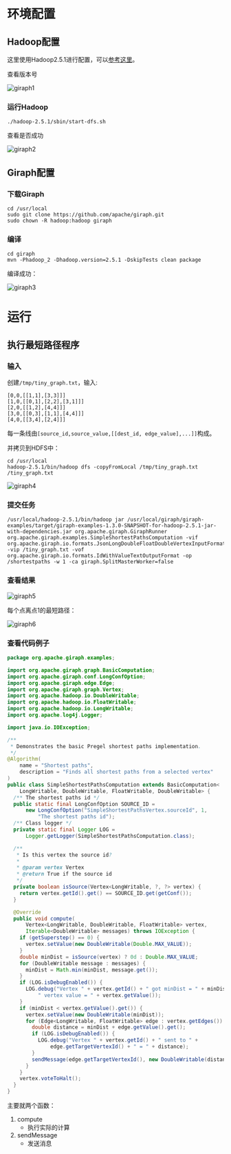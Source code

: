 # 环境配置

## Hadoop配置

这里使用Hadoop2.5.1进行配置，可以[参考这里](http://zealscott.com/posts/21264/)。

查看版本号

![giraph1](/images/giraph1.png)

### 运行Hadoop

```
./hadoop-2.5.1/sbin/start-dfs.sh
```

查看是否成功

![giraph2](/images/giraph2.png)

## Giraph配置

### 下载Giraph

```
cd /usr/local
sudo git clone https://github.com/apache/giraph.git
sudo chown -R hadoop:hadoop giraph
```

### 编译

```
cd giraph
mvn -Phadoop_2 -Dhadoop.version=2.5.1 -DskipTests clean package
```

编译成功：

![giraph3](/images/giraph3.png)

# 运行

## 执行最短路径程序

### 输入

创建`/tmp/tiny_graph.txt`，输入:

```
[0,0,[[1,1],[3,3]]]
[1,0,[[0,1],[2,2],[3,1]]]
[2,0,[[1,2],[4,4]]]
[3,0,[[0,3],[1,1],[4,4]]]
[4,0,[[3,4],[2,4]]]
```

每一条线由`[source_id,source_value,[[dest_id, edge_value],...]]`构成。

并拷贝到HDFS中：

```
cd /usr/local
hadoop-2.5.1/bin/hadoop dfs -copyFromLocal /tmp/tiny_graph.txt /tiny_graph.txt
```

![giraph4](/images/giraph4.png)

### 提交任务

```
/usr/local/hadoop-2.5.1/bin/hadoop jar /usr/local/giraph/giraph-examples/target/giraph-examples-1.3.0-SNAPSHOT-for-hadoop-2.5.1-jar-with-dependencies.jar org.apache.giraph.GiraphRunner org.apache.giraph.examples.SimpleShortestPathsComputation -vif org.apache.giraph.io.formats.JsonLongDoubleFloatDoubleVertexInputFormat -vip /tiny_graph.txt -vof org.apache.giraph.io.formats.IdWithValueTextOutputFormat -op /shortestpaths -w 1 -ca giraph.SplitMasterWorker=false
```

### 查看结果

![giraph5](/images/giraph5.png)

每个点离点1的最短路径：

![giraph6](/images/giraph6.png)

### 查看代码例子

```java
package org.apache.giraph.examples;

import org.apache.giraph.graph.BasicComputation;
import org.apache.giraph.conf.LongConfOption;
import org.apache.giraph.edge.Edge;
import org.apache.giraph.graph.Vertex;
import org.apache.hadoop.io.DoubleWritable;
import org.apache.hadoop.io.FloatWritable;
import org.apache.hadoop.io.LongWritable;
import org.apache.log4j.Logger;

import java.io.IOException;

/**
 * Demonstrates the basic Pregel shortest paths implementation.
 */
@Algorithm(
    name = "Shortest paths",
    description = "Finds all shortest paths from a selected vertex"
)
public class SimpleShortestPathsComputation extends BasicComputation<
    LongWritable, DoubleWritable, FloatWritable, DoubleWritable> {
  /** The shortest paths id */
  public static final LongConfOption SOURCE_ID =
      new LongConfOption("SimpleShortestPathsVertex.sourceId", 1,
          "The shortest paths id");
  /** Class logger */
  private static final Logger LOG =
      Logger.getLogger(SimpleShortestPathsComputation.class);

  /**
   * Is this vertex the source id?
   *
   * @param vertex Vertex
   * @return True if the source id
   */
  private boolean isSource(Vertex<LongWritable, ?, ?> vertex) {
    return vertex.getId().get() == SOURCE_ID.get(getConf());
  }

  @Override
  public void compute(
      Vertex<LongWritable, DoubleWritable, FloatWritable> vertex,
      Iterable<DoubleWritable> messages) throws IOException {
    if (getSuperstep() == 0) {
      vertex.setValue(new DoubleWritable(Double.MAX_VALUE));
    }
    double minDist = isSource(vertex) ? 0d : Double.MAX_VALUE;
    for (DoubleWritable message : messages) {
      minDist = Math.min(minDist, message.get());
    }
    if (LOG.isDebugEnabled()) {
      LOG.debug("Vertex " + vertex.getId() + " got minDist = " + minDist +
          " vertex value = " + vertex.getValue());
    }
    if (minDist < vertex.getValue().get()) {
      vertex.setValue(new DoubleWritable(minDist));
      for (Edge<LongWritable, FloatWritable> edge : vertex.getEdges()) {
        double distance = minDist + edge.getValue().get();
        if (LOG.isDebugEnabled()) {
          LOG.debug("Vertex " + vertex.getId() + " sent to " +
              edge.getTargetVertexId() + " = " + distance);
        }
        sendMessage(edge.getTargetVertexId(), new DoubleWritable(distance));
      }
    }
    vertex.voteToHalt();
  }
}
```

主要就两个函数：

1. compute
   - 执行实际的计算
2. sendMessage
   - 发送消息